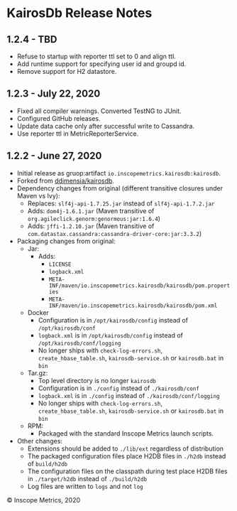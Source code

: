 KairosDb Release Notes
======================

1.2.4 - TBD
------------------------
* Refuse to startup with reporter ttl set to 0 and align ttl.
* Add runtime support for specifying user id and groupd id.
* Remove support for H2 datastore.

1.2.3 - July 22, 2020
------------------------
* Fixed all compiler warnings. Converted TestNG to JUnit.
* Configured GitHub releases.
* Update data cache only after successful write to Cassandra.
* Use reporter ttl in MetricReporterService.

1.2.2 - June 27, 2020
------------------------
* Initial release as gruop:artifact `io.inscopemetrics.kairosdb:kairosdb`.
* Forked from [ddimensia/kairosdb](https://github.com/ddimensia/kairosdb).
* Dependency changes from original (different transitive closures under Maven vs Ivy):
  * Replaces: `slf4j-api-1.7.25.jar` instead of `slf4j-api-1.7.2.jar`
  * Adds: `dom4j-1.6.1.jar` (Maven transitive of `org.agileclick.genorm:genormous:jar:1.6.4`)
  * Adds: `jffi-1.2.10.jar` (Maven transitive of `com.datastax.cassandra:cassandra-driver-core:jar:3.3.2`)
* Packaging changes from original:
  * Jar: 
    * Adds:
      * `LICENSE`
      * `logback.xml`
      * `META-INF/maven/io.inscopemetrics.kairosdb/kairosdb/pom.properties`
      * `META-INF/maven/io.inscopemetrics.kairosdb/kairosdb/pom.xml`
  * Docker
      * Configuration is in `/opt/kairosdb/config` instead of `/opt/kairosdb/conf`
      * `logback.xml` is in `/opt/kairosdb/config` instead of `/opt/kairosdb/conf/logging` 
      * No longer ships with `check-log-errors.sh`, `create_hbase_table.sh`, `kairosdb-service.sh` or `kairosdb.bat` in `bin`
  * Tar.gz:
      * Top level directory is no longer `kairosdb`
      * Configuration is in `./config` instead of `./kairosdb/conf`
      * `logback.xml` is in `./config` instead of `./kairosdb/conf/logging`
      * No longer ships with `check-log-errors.sh`, `create_hbase_table.sh`, `kairosdb-service.sh` or `kairosdb.bat` in `bin`
   * RPM:
      * Packaged with the standard Inscope Metrics launch scripts.
* Other changes:
  * Extensions should be added to `./lib/ext` regardless of distribution
  * The packaged configuration files place H2DB files in `./h2db` instead of `build/h2db`
  * The configuration files on the classpath during test place H2DB files in `./target/h2db` instead of `./build/h2db`
  * Log files are written to `logs` and not `log`

&copy; Inscope Metrics, 2020
